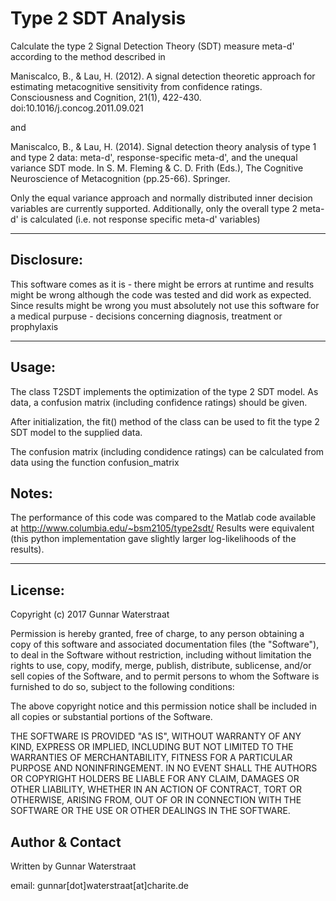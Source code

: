# Type 2 SDT Analysis
Calculate the type 2 Signal Detection Theory (SDT) measure meta-d'
according to the method described in

Maniscalco, B., & Lau, H. (2012). A signal detection theoretic approach
for estimating metacognitive sensitivity from confidence ratings.
Consciousness and Cognition, 21(1), 422-430.
doi:10.1016/j.concog.2011.09.021

and

Maniscalco, B., & Lau, H. (2014). Signal detection theory analysis of
type 1 and type 2 data: meta-d', response-specific meta-d', and the
unequal variance SDT mode. In S. M. Fleming & C. D. Frith (Eds.),
The Cognitive Neuroscience of Metacognition (pp.25-66). Springer.

Only the equal variance approach and normally distributed inner decision
variables are currently supported. Additionally, only the overall type 2
meta-d' is calculated (i.e. not response specific meta-d' variables)

***************************************************************************
Disclosure:                                                       
-----------                                                       
This software comes as it is - there might be errors at runtime and results
might be wrong although the code was tested and did work as expected. Since
results might be wrong you must absolutely not use this software for a
medical purpuse - decisions concerning diagnosis, treatment or prophylaxis
***************************************************************************

Usage:
------
The class T2SDT implements the optimization of the type 2 SDT model.
As data, a confusion matrix (including confidence ratings) should be given.

After initialization, the fit() method of the class can be used to fit
the type 2 SDT model to the supplied data.

The confusion matrix (including condidence ratings) can be calculated
from data using the function confusion_matrix

Notes:
------
The performance of this code was compared to the Matlab code available
at http://www.columbia.edu/~bsm2105/type2sdt/
Results were equivalent (this python implementation gave slightly larger
log-likelihoods of the results).

***************************************************************************

License:
--------
Copyright (c) 2017 Gunnar Waterstraat

Permission is hereby granted, free of charge, to any person obtaining a
copy of this software and associated documentation files (the
"Software"), to deal in the Software without restriction, including
without limitation the rights to use, copy, modify, merge, publish,
distribute, sublicense, and/or sell copies of the Software, and to
permit persons to whom the Software is furnished to do so, subject to
the following conditions:

The above copyright notice and this permission notice shall be included
in all copies or substantial portions of the Software.

THE SOFTWARE IS PROVIDED "AS IS", WITHOUT WARRANTY OF ANY KIND, EXPRESS
OR IMPLIED, INCLUDING BUT NOT LIMITED TO THE WARRANTIES OF
MERCHANTABILITY, FITNESS FOR A PARTICULAR PURPOSE AND NONINFRINGEMENT.
IN NO EVENT SHALL THE AUTHORS OR COPYRIGHT HOLDERS BE LIABLE FOR ANY
CLAIM, DAMAGES OR OTHER LIABILITY, WHETHER IN AN ACTION OF CONTRACT,
TORT OR OTHERWISE, ARISING FROM, OUT OF OR IN CONNECTION WITH THE
SOFTWARE OR THE USE OR OTHER DEALINGS IN THE SOFTWARE.

Author & Contact
----------------
Written by Gunnar Waterstraat

email: gunnar[dot]waterstraat[at]charite.de

